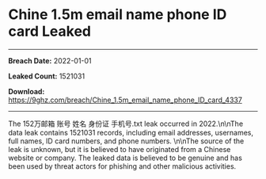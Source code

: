 # Chine 1.5m email name phone ID card Leaked

------------
**Breach Date:** 2022-01-01

**Leaked Count:** 1521031

**Download:** https://9ghz.com/breach/Chine_1.5m_email_name_phone_ID_card_4337

------------
The 152万邮箱 账号 姓名 身份证 手机号.txt leak occurred in 2022.\n\nThe data leak contains 1521031 records, including email addresses, usernames, full names, ID card numbers, and phone numbers. \n\nThe source of the leak is unknown, but it is believed to have originated from a Chinese website or company. The leaked data is believed to be genuine and has been used by threat actors for phishing and other malicious activities.

